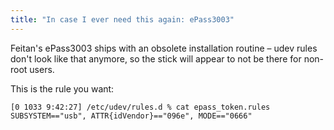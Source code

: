 ```yaml
---
title: "In case I ever need this again: ePass3003"
---
```



<p>Feitan's ePass3003 ships with an obsolete installation routine – udev rules don't look like that anymore, so the stick will appear to not be there for non-root users.</p>

<p>This is the rule you want:</p>

<pre><code>[0 1033 9:42:27] /etc/udev/rules.d % cat epass_token.rules 
SUBSYSTEM=="usb", ATTR{idVendor}=="096e", MODE=="0666"
</code></pre>